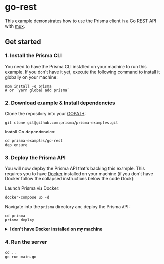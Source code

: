 # go-rest

This example demonstrates how to use the Prisma client in a Go REST API with [mux](http://www.gorillatoolkit.org/pkg/mux).

## Get started

### 1. Install the Prisma CLI

You need to have the Prisma CLI installed on your machine to run this example. If you don't have it yet, execute the following command to install it globally on your machine:

```
npm install -g prisma
# or `yarn global add prisma`
```

### 2. Download example & Install dependencies

Clone the repository into your [GOPATH](https://github.com/golang/go/wiki/GOPATH):

```
git clone git@github.com:prisma/prisma-examples.git
```

Install Go dependencies:

```
cd prisma-examples/go-rest
dep ensure
```

### 3. Deploy the Prisma API

You will now deploy the Prisma API that's backing this example. This requires you to have [Docker](https://www.docker.com) installed on your machine (if you don't have Docker follow the collapsed instructions below the code block):

Launch Prisma via Docker:

```
docker-compose up -d
```

Navigate into the `prisma` directory and deploy the Prisma API:

```
cd prisma
prisma deploy
```

<details>
 <summary><strong>I don't have Docker installed on my machine</strong></summary>

To deploy your service to a demo server (rather than locally with Docker), follow these steps:

- Run the following command:
  ```
  cd prisma
  prisma deploy --new
  ```
- In the interactive CLI wizard:
  - Select the **Demo server**
  - For all following questions, choose the suggested values by just hitting **Enter**

</details>

### 4. Run the server

```
cd ..
go run main.go
```